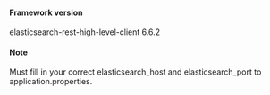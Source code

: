 #### Framework version  
elasticsearch-rest-high-level-client 6.6.2  

#### Note  
Must fill in your correct elasticsearch_host and elasticsearch_port to application.properties.  
